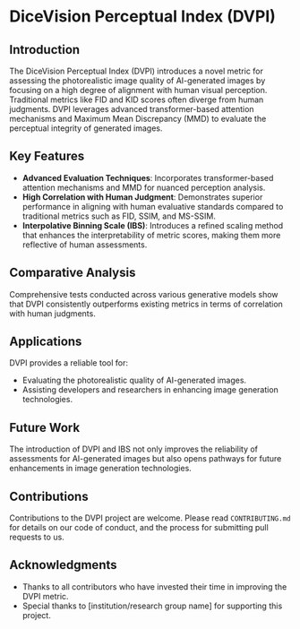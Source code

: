 # DiceVision Perceptual Index (DVPI)

## Introduction
The DiceVision Perceptual Index (DVPI) introduces a novel metric for assessing the photorealistic image quality of AI-generated images by focusing on a high degree of alignment with human visual perception. Traditional metrics like FID and KID scores often diverge from human judgments. DVPI leverages advanced transformer-based attention mechanisms and Maximum Mean Discrepancy (MMD) to evaluate the perceptual integrity of generated images.

## Key Features
- **Advanced Evaluation Techniques**: Incorporates transformer-based attention mechanisms and MMD for nuanced perception analysis.
- **High Correlation with Human Judgment**: Demonstrates superior performance in aligning with human evaluative standards compared to traditional metrics such as FID, SSIM, and MS-SSIM.
- **Interpolative Binning Scale (IBS)**: Introduces a refined scaling method that enhances the interpretability of metric scores, making them more reflective of human assessments.

## Comparative Analysis
Comprehensive tests conducted across various generative models show that DVPI consistently outperforms existing metrics in terms of correlation with human judgments.

## Applications
DVPI provides a reliable tool for:
- Evaluating the photorealistic quality of AI-generated images.
- Assisting developers and researchers in enhancing image generation technologies.

## Future Work
The introduction of DVPI and IBS not only improves the reliability of assessments for AI-generated images but also opens pathways for future enhancements in image generation technologies.

## Contributions
Contributions to the DVPI project are welcome. Please read `CONTRIBUTING.md` for details on our code of conduct, and the process for submitting pull requests to us.

## Acknowledgments
- Thanks to all contributors who have invested their time in improving the DVPI metric.
- Special thanks to [institution/research group name] for supporting this project.

